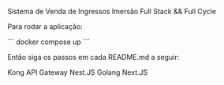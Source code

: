 Sistema de Venda de Ingressos
Imersão Full Stack && Full Cycle

Para rodar a aplicação:

´´´
docker compose up
´´´

Então siga os passos em cada README.md a seguir:

Kong API Gateway
Nest.JS
Golang
Next.JS
